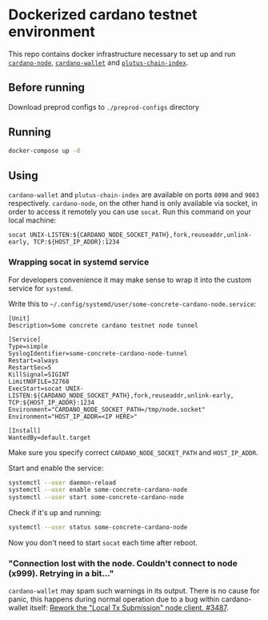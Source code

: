 # Dockerized cardano testnet environment
This repo contains docker infrastructure necessary to set up and run
[`cardano-node`](https://hub.docker.com/r/inputoutput/cardano-node),
[`cardano-wallet`](https://hub.docker.com/r/inputoutput/cardano-wallet) and
[`plutus-chain-index`](https://github.com/input-output-hk/plutus-apps/tree/main/plutus-chain-index).

## Before running
Download preprod configs to `./preprod-configs` directory

## Running
```sh
docker-compose up -d
```

## Using
`cardano-wallet` and `plutus-chain-index` are available on ports `8090` and `9083` respectively. `cardano-node`, on the other hand is only available via socket, in order to access it remotely you can use `socat`. Run this command on your local machine:
```
socat UNIX-LISTEN:${CARDANO_NODE_SOCKET_PATH},fork,reuseaddr,unlink-early, TCP:${HOST_IP_ADDR}:1234
```

### Wrapping socat in systemd service
For developers convenience it may make sense to wrap it into the custom service for `systemd`.

Write this to `~/.config/systemd/user/some-concrete-cardano-node.service`:
```systemd
[Unit]
Description=Some concrete cardano testnet node tunnel

[Service]
Type=simple
SyslogIdentifier=some-concrete-cardano-node-tunnel
Restart=always
RestartSec=5
KillSignal=SIGINT
LimitNOFILE=32768
ExecStart=socat UNIX-LISTEN:${CARDANO_NODE_SOCKET_PATH},fork,reuseaddr,unlink-early, TCP:${HOST_IP_ADDR}:1234
Environment="CARDANO_NODE_SOCKET_PATH=/tmp/node.socket"
Environment="HOST_IP_ADDR=<IP HERE>"

[Install]
WantedBy=default.target
```

Make sure you specify correct `CARDANO_NODE_SOCKET_PATH` and `HOST_IP_ADDR`.

Start and enable the service:
```sh
systemctl --user daemon-reload
systemctl --user enable some-concrete-cardano-node
systemctl --user start some-concrete-cardano-node
```

Check if it's up and running:
```sh
systemctl --user status some-concrete-cardano-node
```

Now you don't need to start `socat` each time after reboot.

### "Connection lost with the node. Couldn't connect to node (x999). Retrying in a bit..."

`cardano-wallet` may spam such warnings in its output. There is no cause for panic, this happens during normal operation due to a bug within cardano-wallet itself: [Rework the "Local Tx Submission" node client. #3487](https://github.com/input-output-hk/cardano-wallet/pull/3487).
